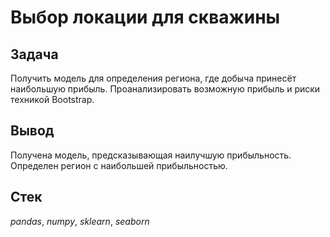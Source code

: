 # Выбор локации для скважины

## Задача

Получить модель для определения региона, где добыча принесёт наибольшую прибыль. Проанализировать возможную прибыль и риски техникой Bootstrap. 

## Вывод

Получена модель, предсказывающая наилучшую прибыльность. Определен регион с наибольшей прибыльностью.  

## Стек

*pandas*, *numpy*, *sklearn*, *seaborn*
